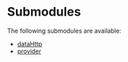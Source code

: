 # Submodules <a name="Submodules" id="submodules"></a>

The following submodules are available:
- [dataHttp](./dataHttp.typescript.md)
- [provider](./provider.typescript.md)